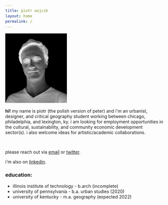 ```yaml
---
title: piotr wojcik
layout: home
permalink: /
---
```

<!-- <img src="/bridge.JPG" width="256"> -->
<img src="/headshot-negative.jpg" width="196">

<br/>

**hi!** my name is piotr (the polish version of peter) and i'm an urbanist, designer, and critical geography student working between chicago, philadelphia, and lexington, ky. i am looking for employment opportunities in the cultural, sustainability, and community economic development sector(s). i also welcome ideas for artistic/academic collaborations.

<br/>

please reach out via [email](mailto:pwojcik606@gmail.com) or [twitter](https://twitter.com/pioioiotr).

i'm also on [linkedin](https://www.linkedin.com/in/piotr-wojcik-chicago/).

### education:
- illinois institute of technology - b.arch (incomplete)
- university of pennsylvania - b.a. urban studies (2020)
- university of kentucky - m.a. geography (expected 2022)

